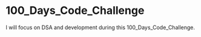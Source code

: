 # 100_Days_Code_Challenge
I will focus on DSA and development during this 100_Days_Code_Challenge. 
